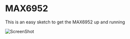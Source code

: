 MAX6952
================
This is an easy sketch to get the MAX6952 up and running

![ScreenShot](https://raw.github.com/TMuel1123/Arduino/master/MAX6952/MAX6952.png)
